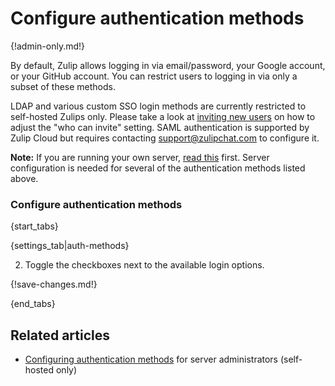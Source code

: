 # Configure authentication methods

{!admin-only.md!}

By default, Zulip allows logging in via email/password, your Google
account, or your GitHub account. You can restrict users to logging in
via only a subset of these methods.

LDAP and various custom SSO login methods are currently restricted to
self-hosted Zulips only. Please take a look at [inviting new users](/help/invite-new-users)
on how to adjust the "who can invite" setting.
SAML authentication is supported by Zulip
Cloud but requires contacting support@zulipchat.com to configure it.

**Note:** If you are running your own server,
[read this](https://zulip.readthedocs.io/en/latest/production/authentication-methods.html)
first. Server configuration is needed for several of the authentication
methods listed above.

### Configure authentication methods

{start_tabs}

{settings_tab|auth-methods}

2. Toggle the checkboxes next to the available login options.

{!save-changes.md!}

{end_tabs}

## Related articles

* [Configuring authentication methods](https://zulip.readthedocs.io/en/latest/production/authentication-methods.html)
  for server administrators (self-hosted only)
